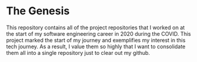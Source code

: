# The Genesis

This repository contains all of the project repositories that I worked on at the start of my software engineering career in 2020 during the COVID. This project marked the start of my journey and exemplifies my interest in this tech journey. As a result, I value them so highly that I want to consolidate them all into a single repository just to clear out my github.
